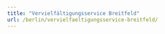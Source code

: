```yaml
---
title: "Vervielfältigungsservice Breitfeld"
url: /berlin/vervielfaeltigungsservice-breitfeld/
---
```

